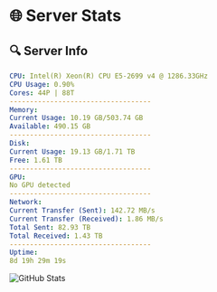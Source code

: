 # 🌐 Server Stats
## 🔍 Server Info
```yaml
CPU: Intel(R) Xeon(R) CPU E5-2699 v4 @ 1286.33GHz
CPU Usage: 0.90%
Cores: 44P | 88T
-----------------------------------
Memory:
Current Usage: 10.19 GB/503.74 GB
Available: 490.15 GB
-----------------------------------
Disk:
Current Usage: 19.13 GB/1.71 TB
Free: 1.61 TB
-----------------------------------
GPU:
No GPU detected
-----------------------------------
Network:
Current Transfer (Sent): 142.72 MB/s
Current Transfer (Received): 1.86 MB/s
Total Sent: 82.93 TB
Total Received: 1.43 TB
-----------------------------------
Uptime:
8d 19h 29m 19s
```
![GitHub Stats](https://img.shields.io/badge/Updated-2025-02-16_18:12:37-blue)